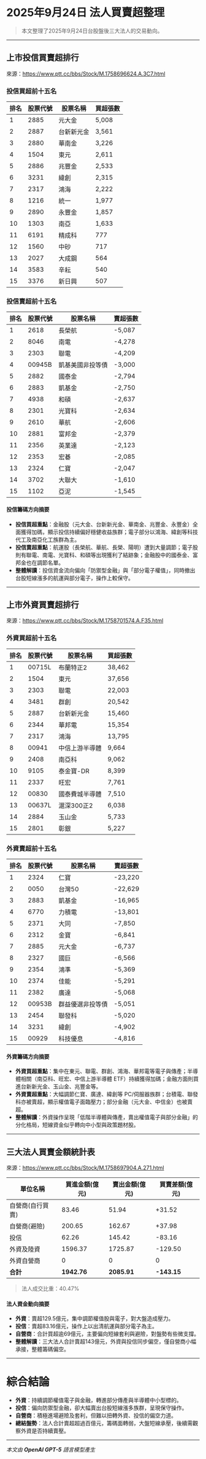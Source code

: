 # 2025年9月24日 法人買賣超整理

> 本文整理了2025年9月24日台股盤後三大法人的交易動向。

---

## 上市投信買賣超排行
來源：<https://www.ptt.cc/bbs/Stock/M.1758696624.A.3C7.html>

### 投信買超前十五名
| 排名 | 股票代號 | 股票名稱   | 買超張數 |
|------|----------|------------|----------|
| 1    | 2885     | 元大金     | 5,008    |
| 2    | 2887     | 台新新光金     | 3,561    |
| 3    | 2880     | 華南金     | 3,226    |
| 4    | 1504     | 東元       | 2,611    |
| 5    | 2886     | 兆豐金     | 2,533    |
| 6    | 3231     | 緯創       | 2,315    |
| 7    | 2317     | 鴻海       | 2,222    |
| 8    | 1216     | 統一       | 1,977    |
| 9    | 2890     | 永豐金     | 1,857    |
| 10   | 1303     | 南亞       | 1,633    |
| 11   | 6191     | 精成科     | 777      |
| 12   | 1560     | 中砂       | 717      |
| 13   | 2027     | 大成鋼     | 564      |
| 14   | 3583     | 辛耘       | 540      |
| 15   | 3376     | 新日興     | 507      |

### 投信賣超前十五名
| 排名 | 股票代號 | 股票名稱   | 賣超張數 |
|------|----------|------------|----------|
| 1    | 2618     | 長榮航     | -5,087   |
| 2    | 8046     | 南電       | -4,278   |
| 3    | 2303     | 聯電       | -4,209   |
| 4    | 00945B   | 凱基美國非投等債   | -3,000   |
| 5    | 2882     | 國泰金     | -2,794   |
| 6    | 2883     | 凱基金     | -2,750   |
| 7    | 4938     | 和碩       | -2,637   |
| 8    | 2301     | 光寶科     | -2,634   |
| 9    | 2610     | 華航       | -2,606   |
| 10   | 2881     | 富邦金     | -2,379   |
| 11   | 2356     | 英業達     | -2,123   |
| 12   | 2353     | 宏碁       | -2,085   |
| 13   | 2324     | 仁寶       | -2,047   |
| 14   | 3702     | 大聯大     | -1,610   |
| 15   | 1102     | 亞泥       | -1,545   |

#### 投信籌碼方向摘要
- **投信買超重點**：金融股（元大金、台新新光金、華南金、兆豐金、永豐金）全面獲得加碼，顯示投信持續偏好穩健收益族群；電子部分以鴻海、緯創等科技代工及南亞化工族群為主。
- **投信賣超重點**：航運股（長榮航、華航、長榮、陽明）遭到大量調節；電子股則有聯電、南電、光寶科、和碩等出現獲利了結跡象；金融股中的國泰金、富邦金也在調節名單。
- **整體解讀**：投信資金流向偏向「防禦型金融」與「部分電子權值」，同時撤出台股短線漲多的航運與部分電子，操作上較保守。

---

## 上市外資買賣超排行
來源：<https://www.ptt.cc/bbs/Stock/M.1758701574.A.F35.html>

### 外資買超前十五名
| 排名 | 股票代號 | 股票名稱       | 買超張數 |
|------|----------|----------------|----------|
| 1    | 00715L   | 布蘭特正2      | 38,462   |
| 2    | 1504     | 東元           | 37,656   |
| 3    | 2303     | 聯電           | 22,003   |
| 4    | 3481     | 群創           | 20,542   |
| 5    | 2887     | 台新新光金         | 15,460   |
| 6    | 2344     | 華邦電         | 15,354   |
| 7    | 2317     | 鴻海           | 13,795   |
| 8    | 00941    | 中信上游半導體 | 9,664    |
| 9    | 2408     | 南亞科         | 9,062    |
| 10   | 9105     | 泰金寶-DR      | 8,399    |
| 11   | 2337     | 旺宏           | 7,761    |
| 12   | 00830    | 國泰費城半導體 | 7,510    |
| 13   | 00637L   | 滬深300正2     | 6,038    |
| 14   | 2884     | 玉山金         | 5,733    |
| 15   | 2801     | 彰銀           | 5,227    |

### 外資賣超前十五名
| 排名 | 股票代號 | 股票名稱   | 賣超張數 |
|------|----------|------------|----------|
| 1    | 2324     | 仁寶       | -23,220  |
| 2    | 0050     | 台灣50     | -22,629  |
| 3    | 2883     | 凱基金     | -16,965  |
| 4    | 6770     | 力積電     | -13,801  |
| 5    | 2371     | 大同       | -7,850   |
| 6    | 2312     | 金寶       | -6,841   |
| 7    | 2885     | 元大金     | -6,737   |
| 8    | 2327     | 國巨       | -6,566   |
| 9    | 2354     | 鴻準       | -5,369   |
| 10   | 2374     | 佳能       | -5,291   |
| 11   | 2382     | 廣達       | -5,068   |
| 12   | 00953B   | 群益優選非投等債 | -5,051 |
| 13   | 2454     | 聯發科     | -5,020   |
| 14   | 3231     | 緯創       | -4,902   |
| 15   | 00929    | 科技優息   | -4,816   |

#### 外資籌碼方向摘要
- **外資買超重點**：集中在東元、聯電、群創、鴻海、華邦電等電子與傳產；半導體相關（南亞科、旺宏、中信上游半導體 ETF）持續獲得加碼；金融方面則買進台新新光金、玉山金、兆豐金等。
- **外資賣超重點**：大幅調節仁寶、廣達、緯創等 PC/伺服器族群；台積電、聯發科亦被賣超，顯示權值電子面臨壓力；部分金融（元大金、中信金）也被賣超。
- **整體解讀**：外資操作呈現「低階半導體與傳產，賣出權值電子與部分金融」的分化格局，短線資金似乎轉向中小型與政策題材股。

---

## 三大法人買賣金額統計表
來源：<https://www.ptt.cc/bbs/Stock/M.1758697904.A.271.html>

| 單位名稱           | 買進金額(億元) | 賣出金額(億元) | 買賣差額(億元) |
|--------------------|----------------|----------------|----------------|
| 自營商(自行買賣)   | 83.46          | 51.94          | +31.52         |
| 自營商(避險)       | 200.65         | 162.67         | +37.98         |
| 投信               | 62.26          | 145.42         | -83.16         |
| 外資及陸資         | 1596.37        | 1725.87        | -129.50        |
| 外資自營商         | 0              | 0              | 0              |
| **合計**           | **1942.76**    | **2085.91**    | **-143.15**    |

> 法人成交比重：40.47%

#### 法人資金動向摘要
- **外資**：賣超129.5億元，集中調節權值股與電子，對大盤造成壓力。
- **投信**：賣超83.16億元，操作上以出清航運與部分電子為主。
- **自營商**：合計買超逾69億元，主要偏向短線套利與避險，對盤勢有些微支撐。
- **整體解讀**：三大法人合計賣超143億元，外資與投信同步偏空，僅自營商小幅承接，整體籌碼偏空。

---

# 綜合結論
- **外資**：持續調節權值電子與金融，轉進部分傳產與半導體中小型標的。
- **投信**：偏向防禦型金融，卻大幅賣出台股短線漲多族群，呈現保守操作。
- **自營商**：積極進場避險及套利，但難以扭轉外資、投信的偏空力道。
- **總結盤勢**：法人合計賣超超過百億元，籌碼面轉弱，大盤短線承壓，後續需觀察外資是否持續賣壓。

---

*本文由 **OpenAI GPT-5** 語言模型產生*
